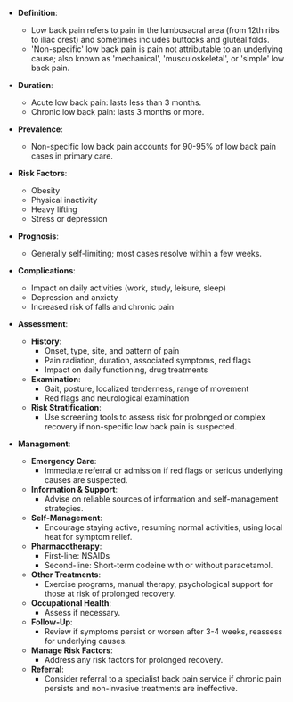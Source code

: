 - **Definition**: 
  - Low back pain refers to pain in the lumbosacral area (from 12th ribs to iliac crest) and sometimes includes buttocks and gluteal folds.
  - 'Non-specific' low back pain is pain not attributable to an underlying cause; also known as 'mechanical', 'musculoskeletal', or 'simple' low back pain.

- **Duration**:
  - Acute low back pain: lasts less than 3 months.
  - Chronic low back pain: lasts 3 months or more.

- **Prevalence**:
  - Non-specific low back pain accounts for 90-95% of low back pain cases in primary care.

- **Risk Factors**:
  - Obesity
  - Physical inactivity
  - Heavy lifting
  - Stress or depression

- **Prognosis**:
  - Generally self-limiting; most cases resolve within a few weeks.
  
- **Complications**:
  - Impact on daily activities (work, study, leisure, sleep)
  - Depression and anxiety
  - Increased risk of falls and chronic pain

- **Assessment**:
  - **History**:
    - Onset, type, site, and pattern of pain
    - Pain radiation, duration, associated symptoms, red flags
    - Impact on daily functioning, drug treatments
  - **Examination**:
    - Gait, posture, localized tenderness, range of movement
    - Red flags and neurological examination
  - **Risk Stratification**: 
    - Use screening tools to assess risk for prolonged or complex recovery if non-specific low back pain is suspected.

- **Management**:
  - **Emergency Care**: 
    - Immediate referral or admission if red flags or serious underlying causes are suspected.
  - **Information & Support**:
    - Advise on reliable sources of information and self-management strategies.
  - **Self-Management**:
    - Encourage staying active, resuming normal activities, using local heat for symptom relief.
  - **Pharmacotherapy**:
    - First-line: NSAIDs
    - Second-line: Short-term codeine with or without paracetamol.
  - **Other Treatments**:
    - Exercise programs, manual therapy, psychological support for those at risk of prolonged recovery.
  - **Occupational Health**: 
    - Assess if necessary.
  - **Follow-Up**:
    - Review if symptoms persist or worsen after 3-4 weeks, reassess for underlying causes.
  - **Manage Risk Factors**: 
    - Address any risk factors for prolonged recovery.
  - **Referral**: 
    - Consider referral to a specialist back pain service if chronic pain persists and non-invasive treatments are ineffective.